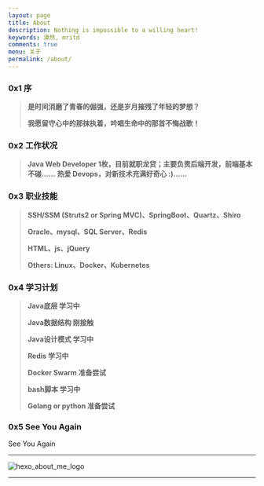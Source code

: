 ```yaml
---
layout: page
title: About
description: Nothing is impossible to a willing heart!
keywords: 漠然, mritd
comments: true
menu: 关于
permalink: /about/
---
```


### 0x1 序

> **是时间消磨了青春的倔强，还是岁月摧残了年轻的梦想？**
>
> **我愿留守心中的那抹执着，吟唱生命中的那首不悔战歌！**

### 0x2 工作状况

> **Java Web Developer 1枚，目前就职龙贷；主要负责后端开发，前端基本不碰......**
> **热爱 Devops，对新技术充满好奇心 :)......**

### 0x3 职业技能

> **SSH/SSM (Struts2 or Spring MVC)、SpringBoot、Quartz、Shiro**
>
> **Oracle、mysql、SQL Server、Redis**
>
> **HTML、js、jQuery**
>
> **Others: Linux、Docker、Kubernetes**

### 0x4 学习计划

> **Java底层 学习中**
>  
> **Java数据结构 刚接触**
> 
> **Java设计模式 学习中**
>
> **Redis 学习中**
>
> **Docker Swarm 准备尝试**
>
> **bash脚本 学习中**
>
> **Golang or python 准备尝试**

### 0x5 See You Again

See You Again

---

![hexo_about_me_logo](https://cdn.mritd.me/markdown/hexo_about_me_logo.jpg)

---

<audio  autoplay="autoplay">
  <source src="https://cdn.mritd.me/markdown/music_see_you_again.mp3" type="audio/mpeg" />
Your browser does not support the audio element.
</audio>


